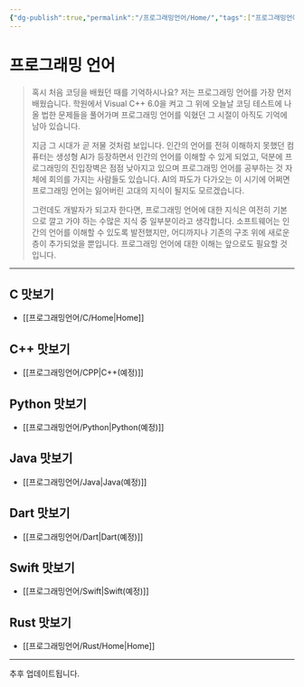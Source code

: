```yaml
---
{"dg-publish":true,"permalink":"/프로그래밍언어/Home/","tags":["프로그래밍언어"],"created":"2024-02-08T15:40:33.742+09:00","updated":"2024-05-09T16:10:41.477+09:00"}
---
```



# 프로그래밍 언어

> 혹시 처음 코딩을 배웠던 때를 기억하시나요? 저는 프로그래밍 언어를 가장 먼저 배웠습니다. 학원에서 Visual C++ 6.0을 켜고 그 위에 오늘날 코딩 테스트에 나올 법한 문제들을 풀어가며 프로그래밍 언어를 익혔던 그 시절이 아직도 기억에 남아 있습니다.
>
> 지금 그 시대가 곧 저물 것처럼 보입니다. 인간의 언어를 전혀 이해하지 못했던 컴퓨터는 생성형 AI가 등장하면서 인간의 언어를 이해할 수 있게 되었고, 덕분에 프로그래밍의 진입장벽은 점점 낮아지고 있으며 프로그래밍 언어를 공부하는 것 자체에 회의를 가지는 사람들도 있습니다. AI의 파도가 다가오는 이 시기에 어쩌면 프로그래밍 언어는 잃어버린 고대의 지식이 될지도 모르겠습니다.
>
> 그런데도 개발자가 되고자 한다면, 프로그래밍 언어에 대한 지식은 여전히 기본으로 깔고 가야 하는 수많은 지식 중 일부분이라고 생각합니다. 소프트웨어는 인간의 언어를 이해할 수 있도록 발전했지만, 어디까지나 기존의 구조 위에 새로운 층이 추가되었을 뿐입니다. 프로그래밍 언어에 대한 이해는 앞으로도 필요할 것입니다.

---

## C 맛보기
 + [[프로그래밍언어/C/Home\|Home]]

## C++ 맛보기
+ [[프로그래밍언어/CPP\|C++(예정)]]

## Python 맛보기
+ [[프로그래밍언어/Python\|Python(예정)]]

## Java 맛보기
+ [[프로그래밍언어/Java\|Java(예정)]]

## Dart 맛보기
+ [[프로그래밍언어/Dart\|Dart(예정)]]

## Swift 맛보기
+ [[프로그래밍언어/Swift\|Swift(예정)]]

## Rust 맛보기
+ [[프로그래밍언어/Rust/Home\|Home]]

---

추후 업데이트됩니다.